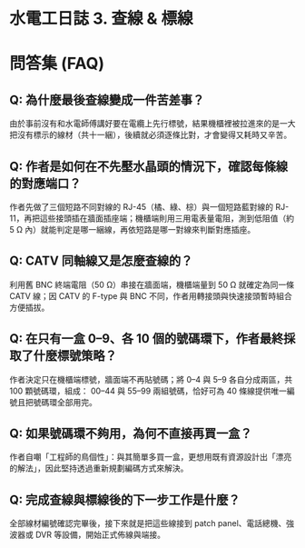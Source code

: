 # 水電工日誌 3. 查線 & 標線

# 問答集 (FAQ)

## Q: 為什麼最後查線變成一件苦差事？
由於事前沒有和水電師傅講好要在電纜上先行標號，結果機櫃裡被拉進來的是一大把沒有標示的線材（共十一綑），後續就必須逐條比對，才會變得又耗時又辛苦。

## Q: 作者是如何在不先壓水晶頭的情況下，確認每條線的對應端口？
作者先做了三個短路不同對線的 RJ-45（橘、綠、棕）與一個短路藍對線的 RJ-11，再把這些接頭插在牆面插座端；機櫃端則用三用電表量電阻，測到低阻值（約 5 Ω 內）就能判定是哪一綑線，再依短路是哪一對線來判斷對應插座。

## Q: CATV 同軸線又是怎麼查線的？
利用舊 BNC 終端電阻（50 Ω）串接在牆面端，機櫃端量到 50 Ω 就確定為同一條 CATV 線；因 CATV 的 F-type 與 BNC 不同，作者用轉接頭與快速接頭暫時組合方便插拔。

## Q: 在只有一盒 0–9、各 10 個的號碼環下，作者最終採取了什麼標號策略？
作者決定只在機櫃端標號，牆面端不再貼號碼；將 0–4 與 5–9 各自分成兩區，共 100 顆號碼環，組成：
00–44 與 55–99 兩組號碼，恰好可為 40 條線提供唯一編號且把號碼環全部用完。

## Q: 如果號碼環不夠用，為何不直接再買一盒？
作者自嘲「工程師的鳥個性」：與其簡單多買一盒，更想用既有資源設計出「漂亮的解法」，因此堅持透過重新規劃編碼方式來解決。

## Q: 完成查線與標線後的下一步工作是什麼？
全部線材編號確認完畢後，接下來就是把這些線接到 patch panel、電話總機、強波器或 DVR 等設備，開始正式佈線與端接。